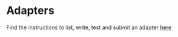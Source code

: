 # Adapters

Find the instructions to list, write, test and submit an adapter [here](https://docs.llama.fi/list-your-project/other-dashboards)